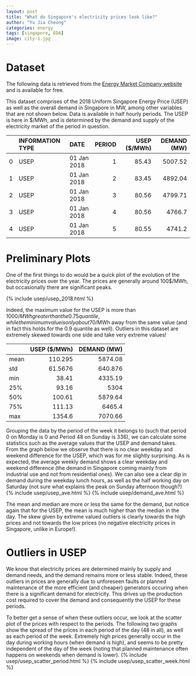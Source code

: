 ```yaml
---
layout: post
title: "What do Singapore's electricity prices look like?"
author: "Yu Jia Cheong"
categories: energy
tags: [singapore, EDA]
image: city-1.jpg
---
```

# Dataset
The following data is retrieved from the [Energy Market Company website](https://www.emcsg.com/marketdata/priceinformation) and is available for free.

This dataset comprises of the 2018 Uniform Singapore Energy Price (USEP) as well as the overall demand in Singapore in MW, among other variables that are not shown below. Data is available in half hourly periods. The USEP is here in $/MWh, and is determined by the demand and supply of the electricity market of the period in question.

|    | INFORMATION TYPE   | DATE        |   PERIOD |   USEP ($/MWh) |   DEMAND (MW) |
|---:|:-------------------|:------------|---------:|---------------:|--------------:|
|  0 | USEP               | 01 Jan 2018 |        1 |          85.43 |       5007.52 |
|  1 | USEP               | 01 Jan 2018 |        2 |          83.45 |       4892.04 |
|  2 | USEP               | 01 Jan 2018 |        3 |          80.56 |       4799.71 |
|  3 | USEP               | 01 Jan 2018 |        4 |          80.56 |       4766.7  |
|  4 | USEP               | 01 Jan 2018 |        5 |          80.55 |       4741.2  |

# Preliminary Plots
One of the first things to do would be a quick plot of the evolution of the electricity prices over the year. The prices are generally around 100$/MWh, but occasionally there are significant peaks.

{% include usep/usep_2018.html %}

Indeed, the maximum value for the USEP is more than 1000$/MWh greater than the 0.75 quantile, while the minimum value is only about 70$/MWh away from the same value (and in fact this holds for the 0.9 quantile as well). Outliers in this dataset are extremely skewed towards one side and take very extreme values!

|       |   USEP ($/MWh) |   DEMAND (MW) |
|:------|---------------:|--------------:|
| mean  |       110.295  |      5874.08  |
| std   |        61.5676 |       640.876 |
| min   |        38.41   |      4335.19  |
| 25%   |        93.16   |      5304     |
| 50%   |       100.61   |      5879.64  |
| 75%   |       111.13   |      6465.4   |
| max   |      1354.6    |      7070.66  |

Grouping the data by the period of the week it belongs to (such that period 0 on Monday is 0 and Period 48 on Sunday is 336), we can calculate some statistics such as the average values that the USEP and demand takes. From the graph below we observe that there is no clear weekday and weekend difference for the USEP, which was for me slightly surprising. As is expected, the average weekly demand shows a clear weekday and weekend difference (the demand in Singapore coming mainly from industrial use and not from residential ones). We can also see a clear dip in demand during the weekday lunch hours, as well as the half working day on Saturday (not sure what explains the peak on Sunday afternoon though?)
{% include usep/usep_ave.html %}
{% include usep/demand_ave.html %}

The mean and median are more or less the same for the demand, but notice again that for the USEP, the mean is much higher than the median in the day. The skew given by extreme valued outliers is clearly towards the high prices and not towards the low prices (no negative electricity prices in Singapore, unlike in Europe!).

# Outliers in USEP
We know that electricity prices are determined mainly by supply and demand needs, and the demand remains more or less stable. Indeed, these outliers in prices are generally due to unforeseen faults or planned maintenance of the more efficient (and cheaper) generators occuring when there is a significant demand for electricity. This drives up the production cost required to cover the demand and consequently the USEP for these periods.

To better get a sense of when these outliers occur, we look at the scatter plot of the prices with respect to the periods. The following two graphs show the spread of the prices in each period of the day (48 in all), as well as each period of the week. Extremely high prices generally occur in the day during working hours (when demand is high), and seems to be pretty independent of the day of the week (noting that planned maintenance often happens on weekends when demand is lower).
{% include usep/usep_scatter_period.html %}
{% include usep/usep_scatter_week.html %}
